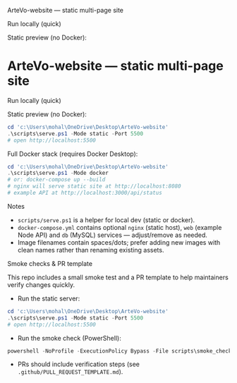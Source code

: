 ArteVo-website — static multi-page site

Run locally (quick)

Static preview (no Docker):

# ArteVo-website — static multi-page site

 Run locally (quick)

 Static preview (no Docker):

 ```powershell
 cd 'c:\Users\mohal\OneDrive\Desktop\ArteVo-website'
 .\scripts\serve.ps1 -Mode static -Port 5500
 # open http://localhost:5500
 ```

 Full Docker stack (requires Docker Desktop):

 ```powershell
 cd 'c:\Users\mohal\OneDrive\Desktop\ArteVo-website'
 .\scripts\serve.ps1 -Mode docker
 # or: docker-compose up --build
 # nginx will serve static site at http://localhost:8080
 # example API at http://localhost:3000/api/status
 ```

Notes

- `scripts/serve.ps1` is a helper for local dev (static or docker).
- `docker-compose.yml` contains optional `nginx` (static host), `web` (example Node API) and `db` (MySQL) services — adjust/remove as needed.
- Image filenames contain spaces/dots; prefer adding new images with clean names rather than renaming existing assets.

Smoke checks & PR template

This repo includes a small smoke test and a PR template to help maintainers verify changes quickly.

- Run the static server:

```powershell
cd 'c:\Users\mohal\OneDrive\Desktop\ArteVo-website'
.\scripts\serve.ps1 -Mode static -Port 5500
# open http://localhost:5500
```

- Run the smoke check (PowerShell):

```powershell
powershell -NoProfile -ExecutionPolicy Bypass -File scripts\smoke_check.ps1 -BaseUrl http://localhost:5500
```

- PRs should include verification steps (see `.github/PULL_REQUEST_TEMPLATE.md`).

